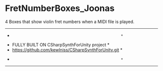 # FretNumberBoxes_Joonas
4 Boxes that show violin fret numbers when a MIDI file is played.

*********************************************************
*                                                       *
* FULLY BUILT ON CSharpSynthForUnity project            *
* https://github.com/kewlniss/CSharpSynthForUnity.git   *
*                                                       *
*********************************************************
